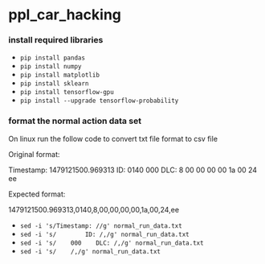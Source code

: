 # ppl_car_hacking
### install required libraries
- `pip install pandas`
- `pip install numpy`
- `pip install matplotlib`
- `pip install sklearn`
- `pip install tensorflow-gpu`
- `pip install --upgrade tensorflow-probability`

### format the normal action data set
On linux run the follow code to convert txt file format to csv file

Original format:

Timestamp: 1479121500.969313        ID: 0140    000    DLC: 8    00 00 00 00 1a 00 24 ee

Expected format:

1479121500.969313,0140,8,00,00,00,00,1a,00,24,ee


- `sed -i 's/Timestamp: //g' normal_run_data.txt`
- `sed -i 's/        ID: /,/g' normal_run_data.txt`
- `sed -i 's/    000    DLC: /,/g' normal_run_data.txt`
- `sed -i 's/    /,/g' normal_run_data.txt`